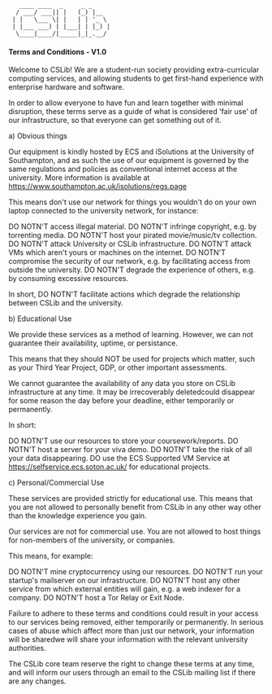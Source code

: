 ```
   ____ ____  _     _ _     
  / ___/ ___|| |   (_) |__  
 | |   \___ \| |   | | '_ \ 
 | |___ ___) | |___| | |_) |
  \____|____/|_____|_|_.__/ 
```

#### Terms and Conditions - V1.0

Welcome to CSLib! We are a student-run society providing extra-curricular computing services, and allowing students to get first-hand experience with enterprise hardware and software.

In order to allow everyone to have fun and learn together with minimal disruption, these terms serve as a guide of what is considered 'fair use' of our infrastructure, so that everyone can get something out of it.


a) Obvious things

Our equipment is kindly hosted by ECS and iSolutions at the University of Southampton, and as such the use of our equipment is governed by the same regulations and policies as conventional internet access at the university. More information is available at https://www.southampton.ac.uk/isolutions/regs.page

This means don't use our network for things you wouldn't do on your own laptop connected to the university network, for instance:

DO NOTN'T access illegal material.
DO NOTN'T infringe copyright, e.g. by torrenting media.
DO NOTN'T host your pirated movie/music/tv collection.
DO NOTN'T attack University or CSLib infrastructure.
DO NOTN'T attack VMs which aren't yours or machines on the internet.
DO NOTN'T compromise the security of our network, e.g. by facilitating access from outside the university.
DO NOTN'T degrade the experience of others, e.g. by consuming excessive resources.

In short,
DO NOTN'T facilitate actions which degrade the relationship between CSLib and the university.



b) Educational Use

We provide these services as a method of learning. However, we can not guarantee their availability, uptime, or persistance.

This means that they should NOT be used for projects which matter, such as your Third Year Project, GDP, or other important assessments.

We cannot guarantee the availability of any data you store on CSLib infrastructure at any time. It may be irrecoverably deletedcould disappear for some reason the day before your deadline, either temporarily or permanently. 

In short:

DO NOTN'T use our resources to store your coursework/reports.
DO NOTN'T host a server for your viva demo.
DO NOTN'T take the risk of all your data disappearing.
DO use the ECS Supported VM Service at https://selfservice.ecs.soton.ac.uk/ for educational projects.



c) Personal/Commercial Use

These services are provided strictly for educational use. This means that you are not allowed to personally benefit from CSLib in any other way other than the knowledge experience you gain.

Our services are not for commercial use. You are not allowed to host things for non-members of the university, or companies.

This means, for example:

DO NOTN'T mine cryptocurrency using our resources.
DO NOTN'T run your startup's mailserver on our infrastructure.
DO NOTN'T host any other service from which external entities will gain, e.g. a web indexer for a company.
DO NOTN'T host a Tor Relay or Exit Node.



Failure to adhere to these terms and conditions could result in your access to our services being removed, either temporarily or permanently.
In serious cases of abuse which affect more than just our network, your information will be sharedwe will share your information with the relevant university authorities.

The CSLib core team reserve the right to change these terms at any time, and will inform our users through an email to the CSLib mailing list if there are any changes.


